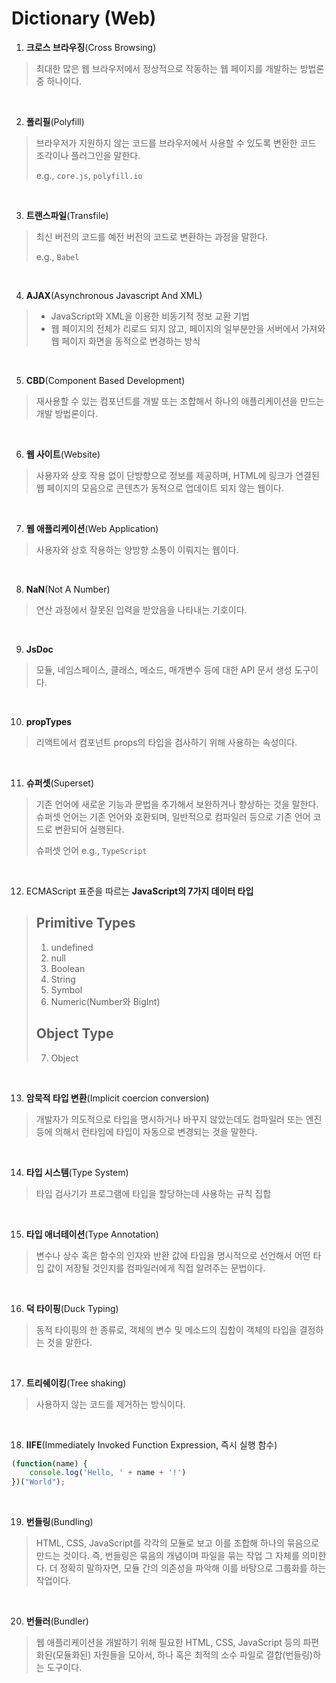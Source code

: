 # Dictionary (Web)

1. **크로스 브라우징**(Cross Browsing)
> 최대한 많은 웹 브라우저에서 정상적으로 작동하는 웹 페이지를 개발하는 방법론 중 하나이다.
<br />

2. **폴리필**(Polyfill)
> 브라우저가 지원하지 않는 코드를 브라우저에서 사용할 수 있도록 변환한 코드 조각이나 플러그인을 말한다.
>
> e.g., `core.js`, `polyfill.io`
<br />

3. **트랜스파일**(Transfile)
> 최신 버전의 코드를 예전 버전의 코드로 변환하는 과정을 말한다.
> 
> e.g., `Babel`
<br />

4. **AJAX**(Asynchronous Javascript And XML)
> - JavaScript와 XML을 이용한 비동기적 정보 교환 기법
> - 웹 페이지의 전체가 리로드 되지 않고, 페이지의 일부분만을 서버에서 가져와 웹 페이지 화면을 동적으로 변경하는 방식
<br />

5. **CBD**(Component Based Development)
> 재사용할 수 있는 컴포넌트를 개발 또는 조합해서 하나의 애플리케이션을 만드는 개발 방법론이다.
<br />

6. **웹 사이트**(Website)
> 사용자와 상호 작용 없이 단방향으로 정보를 제공하며, HTML에 링크가 연결된 웹 페이지의 모음으로 콘텐츠가 동적으로 업데이트 되지 않는 웹이다.
<br />

7. **웹 애플리케이션**(Web Application)
> 사용자와 상호 작용하는 양방향 소통이 이뤄지는 웹이다.
<br />

8. **NaN**(Not A Number)
> 연산 과정에서 잘못된 입력을 받았음을 나타내는 기호이다.
<br />

9. **JsDoc**
> 모듈, 네임스페이스, 클래스, 메소드, 매개변수 등에 대한 API 문서 생성 도구이다.
<br />

10. **propTypes**
> 리액트에서 컴포넌트 props의 타입을 검사하기 위해 사용하는 속성이다.
<br />

11. **슈퍼셋**(Superset)
> 기존 언어에 새로운 기능과 문법을 추가해서 보완하거나 향상하는 것을 말한다. 슈퍼셋 언어는 기존 언어와 호환되며, 일반적으로 컴파일러 등으로 기존 언어 코드로 변환되어 실행된다.
>
> 슈퍼셋 언어 e.g., `TypeScript`
<br />

12. ECMAScript 표준을 따르는 **JavaScript의 7가지 데이터 타입**
> ## Primitive Types
> 1. undefined
> 2. null
> 3. Boolean
> 4. String
> 5. Symbol
> 6. Numeric(Number와 BigInt)
> ## Object Type
> 7. Object
<br />

13. **암묵적 타입 변환**(Implicit coercion conversion)
> 개발자가 의도적으로 타입을 명시하거나 바꾸지 않았는데도 컴파일러 또는 엔진 등에 의해서 런타임에 타입이 자동으로 변경되는 것을 말한다.
<br />

14. **타입 시스템**(Type System)
> 타입 검사기가 프로그램에 타입을 할당하는데 사용하는 규칙 집합
<br />

15. **타입 애너테이션**(Type Annotation)
> 변수나 상수 혹은 함수의 인자와 반환 값에 타입을 명시적으로 선언해서 어떤 타입 값이 저장될 것인지를 컴파일러에게 직접 알려주는 문법이다.
<br />

16. **덕 타이핑**(Duck Typing)
> 동적 타이핑의 한 종류로, 객체의 변수 및 메소드의 집합이 객체의 타입을 결정하는 것을 말한다.
<br />

17. **트리쉐이킹**(Tree shaking)
> 사용하지 않는 코드를 제거하는 방식이다.
<br />

18. **IIFE**(Immediately Invoked Function Expression, 즉시 실행 함수)
```javascript
(function(name) {
    console.log('Hello, ' + name + '!')
})("World");
```
<br />

19. **번들링**(Bundling)
> HTML, CSS, JavaScript를 각각의 모듈로 보고 이를 조합해 하나의 묶음으로 만드는 것이다. 즉, 번들링은 묶음의 개념이며 파일을 묶는 작업 그 자체를 의미한다. 더 정확히 말하자면, 모듈 간의 의존성을 파악해 이를 바탕으로 그룹화를 하는 작업이다.
<br />

20. **번들러**(Bundler)
> 웹 애플리케이션을 개발하기 위해 필요한 HTML, CSS, JavaScript 등의 파편화된(모듈화된) 자원들을 모아서, 하나 혹은 최적의 소수 파일로 결합(번들링)하는 도구이다.